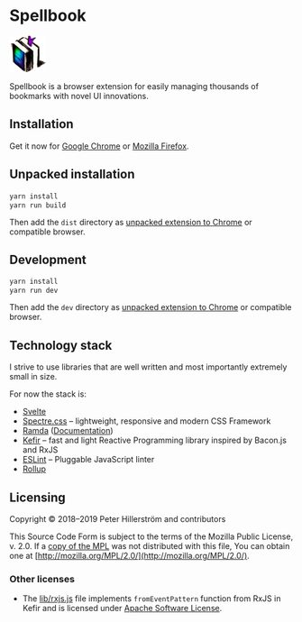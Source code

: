 # Spellbook

![](src/asset/spellbook_icon_bookmarked.png)

Spellbook is a browser extension for easily managing thousands of bookmarks
with novel UI innovations.

## Installation

Get it now for
[Google Chrome](https://chrome.google.com/webstore/detail/spellbook/mpngjgnmljpfedcllnndbeeponjdjcnk)
or
[Mozilla Firefox](https://addons.mozilla.org/fi/firefox/addon/spellbook-peterhil/).


## Unpacked installation

```
yarn install
yarn run build
```

Then add the `dist` directory as [unpacked extension to Chrome](https://developer.chrome.com/extensions/getstarted#manifest) or compatible browser.

## Development

```
yarn install
yarn run dev
```

Then add the `dev` directory as [unpacked extension to Chrome](https://developer.chrome.com/extensions/getstarted#manifest) or compatible browser.

## Technology stack

I strive to use libraries that are well written and most importantly
extremely small in size.

For now the stack is:

- [Svelte](https://svelte.dev/)
- [Spectre.css](https://picturepan2.github.io/spectre/) – lightweight, responsive and modern CSS Framework
- [Ramda](https://ramdajs.com/) ([Documentation](https://ramdajs.com/docs/))
- [Kefir](https://kefirjs.github.io/kefir/) – fast and light Reactive Programming library inspired by Bacon.js and RxJS
- [ESLint](https://eslint.org/) – Pluggable JavaScript linter
- [Rollup](https://rollupjs.org/guide/en)

## Licensing

Copyright © 2018–2019 Peter Hillerström and contributors

This Source Code Form is subject to the terms of the Mozilla Public
License, v. 2.0. If a [copy of the MPL](https://github.com/peterhil/spellbook/blob/master/LICENSE.txt) was not distributed with this
file, You can obtain one at [http://mozilla.org/MPL/2.0/](http://mozilla.org/MPL/2.0/).

### Other licenses

- The [lib/rxjs.js](https://github.com/peterhil/spellbook/blob/master/src/lib/rxjs.js) file implements `fromEventPattern` function from RxJS in Kefir and is licensed under [Apache Software License](http://www.apache.org/licenses/LICENSE-2.0).
